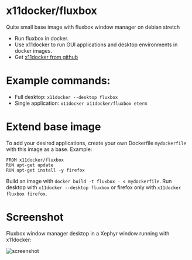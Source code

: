# x11docker/fluxbox

Quite small base image with fluxbox window manager on debian stretch
 - Run fluxbox in docker.
 - Use x11docker to run GUI applications and desktop environments in docker images.
 - Get [x11docker from github](https://github.com/mviereck/x11docker)

# Example commands: 
 - Full desktop: `x11docker --desktop fluxbox` 
 - Single application: `x11docker x11docker/fluxbox eterm`
 
# Extend base image
To add your desired applications, create your own Dockerfile `mydockerfile` with this image as a base. Example:
```
FROM x11docker/fluxbox
RUN apt-get update
RUN apt-get install -y firefox
```
Build an image with `docker build -t fluxbox - < mydockerfile`. Run desktop with `x11docker --desktop fluxbox` or firefox only with `x11docker fluxbox firefox`.

# Screenshot
 Fluxbox window manager desktop in a Xephyr window running with x11docker:
 
 ![screenshot](https://raw.githubusercontent.com/mviereck/x11docker/screenshots/screenshot-fluxbox.png "fluxbox running in Xephyr window using x11docker")
 

